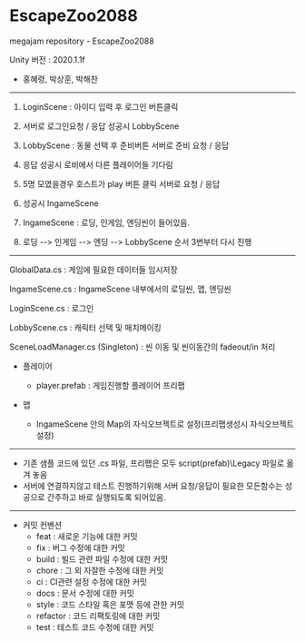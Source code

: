 # EscapeZoo2088
megajam repository - EscapeZoo2088

Unity 버전 : 2020.1.1f
- 홍혜령, 박상훈, 박해찬

----------------------------------------------------------------------------------------------------


1. LoginScene : 아이디 입력 후 로그인 버튼클릭
2. 서버로 로그인요청 / 응답 성공시 LobbyScene

3. LobbyScene : 동물 선택 후 준비버튼 서버로 준비 요청 / 응답 
4. 응답 성공시 로비에서 다른 플레이어들 기다림
5. 5명 모였을경우 호스트가 play 버튼 클릭 서버로 요청 / 응답
6. 성공시 IngameScene

7. IngameScene : 로딩, 인게임, 엔딩씬이 들어있음.
8. 로딩 --> 인게임 --> 엔딩 -->  LobbyScene 순서 3번부터 다시 진행

----------------------------------------------------------------------------------------------------

GlobalData.cs : 게임에 필요한 데이터들 임시저장

IngameScene.cs : IngameScene 내부에서의 로딩씬, 맵, 엔딩씬

LoginScene.cs : 로그인

LobbyScene.cs : 캐릭터 선택 및 매치메이킹

SceneLoadManager.cs (Singleton) : 씬 이동 및 씬이동간의 fadeout/in 처리 

* 플레이어
  * player.prefab : 게임진행할 플레이어 프리팹
  
* 맵
  * IngameScene 안의 Map의 자식오브젝트로 설정(프리팹생성시 자식오브젝트 설정)


---------------------------------------------------------------------------------------------------

* 기존 샘플 코드에 있던 .cs 파일, 프리팹은 모두 script(prefab)\Legacy 파일로 옮겨 놓음
* 서버에 연결하지않고 테스트 진행하기위해 서버 요청/응답이 필요한 모든함수는 성공으로 간주하고 바로 실행되도록 되어있음.

---------------------------------------------------------------------------------------------------

* 커밋 컨벤션
  * feat : 새로운 기능에 대한 커밋
  * fix : 버그 수정에 대한 커밋
  * build : 빌드 관련 파일 수정에 대한 커밋
  * chore : 그 외 자잘한 수정에 대한 커밋
  * ci : CI관련 설정 수정에 대한 커밋
  * docs : 문서 수정에 대한 커밋
  * style : 코드 스타일 혹은 포맷 등에 관한 커밋
  * refactor : 코드 리팩토링에 대한 커밋
  * test : 테스트 코드 수정에 대한 커밋
